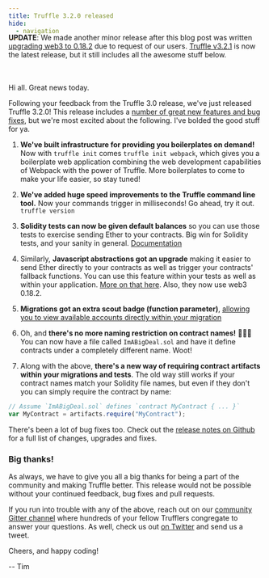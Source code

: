 ```yaml
---
title: Truffle 3.2.0 released
hide:
  - navigation
---
```


<p class="alert alert-info" style="margin-top: -2rem; margin-bottom: 3rem;">
  <strong>UPDATE</strong>: We made another minor release after this blog post was written <a href="https://github.com/trufflesuite/truffle/releases/tag/v3.2.1">upgrading web3 to 0.18.2</a> due to request of our users. <a href="https://github.com/trufflesuite/truffle/releases/tag/v3.2.1">Truffle v3.2.1</a> is now the latest release, but it still includes all the awesome stuff below.
</p>

Hi all. Great news today.

Following your feedback from the Truffle 3.0 release, we've just released Truffle 3.2.0! This release includes a [number of great new features and bug fixes](https://github.com/trufflesuite/truffle/releases/tag/3.2.0), but we're most excited about the following. I've bolded the good stuff for ya.

1. **We've built infrastructure for providing you boilerplates on demand!** Now with `truffle init` comes `truffle init webpack`, which gives you a boilerplate web application combining the web development capabilities of Webpack with the power of Truffle. More boilerplates to come to make your life easier, so stay tuned!

1. **We've added huge speed improvements to the Truffle command line tool.** Now your commands trigger in milliseconds! Go ahead, try it out. `truffle version`

1. **Solidity tests can now be given default balances** so you can use those tests to exercise sending Ether to your contracts. Big win for Solidity tests, and your sanity in general. [Documentation](/docs/getting_started/solidity-tests#testing-ether-transactions)

1. Similarly, **Javascript abstractions got an upgrade** making it easier to send Ether directly to your contracts as well as trigger your contracts' fallback functions. You can use this feature within your tests as well as within your application. [More on that here](/docs/getting_started/contracts#sending-ether-to-a-contract). Also, they now use web3 0.18.2.

1. **Migrations got an extra scout badge (function parameter)**, [allowing you to view available accounts directly within your migration](/docs/getting_started/migrations#available-accounts)

1. Oh, and **there's no more naming restriction on contract names!** 🎉🎉🎉 You can now have a file called `ImABigDeal.sol` and have it define contracts under a completely different name. Woot!

1. Along with the above, **there's a new way of requiring contract artifacts within your migrations and tests**. The old way still works if your contract names match your Solidity file names, but even if they don't you can simply require the contract by name:

```javascript
// Assume `ImABigDeal.sol` defines `contract MyContract { ... }`
var MyContract = artifacts.require("MyContract");
```

There's been a lot of bug fixes too. Check out the [release notes on Github](https://github.com/trufflesuite/truffle/releases/tag/3.2.0) for a full list of changes, upgrades and fixes.

### Big thanks!

As always, we have to give you all a big thanks for being a part of the community and making Truffle better. This release would not be possible without your continued feedback, bug fixes and pull requests.

If you run into trouble with any of the above, reach out on our [community Gitter channel](https://gitter.im/ConsenSys/truffle) where hundreds of your fellow Trufflers congregate to answer your questions. As well, check us out [on Twitter](https://twitter.com/trufflesuite) and send us a tweet.

Cheers, and happy coding!

-- Tim
